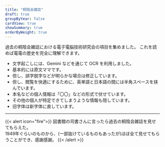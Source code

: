 ```yaml
---
title: "桐陰会雑誌"
draft: true
groupByYear: false
cardView: true
showSummary: true
orderByWeight: true
---
```


過去の桐陰会雑誌における電子電脳技術研究会の項目を集めました。
これを読めば電電の歴史を完全に理解できます。

- 文字起こしには、Gemini などを通じて OCR を利用しました。
- 基本的には原文ママです。
- 但し、誤字脱字などが明らかな場合は修正しています。
- 但し、閲覧を快適にするために、英単語と日本語の間には半角スペースを挟んでいます。
- 本名などの個人情報は「〇〇」などの形式で伏せています。
- その他の個人が特定できてしまうような情報も隠しています。
- 旧字体は新字体に直しています。
---
{{< alert icon="fire">}}
図書館の司書さんに言ったら過去の桐陰会雑誌を見せてもらえた。<br>1949年ぐらいのものから、(一部抜けているものもあったが)ほぼ全て見せてもらうことができ、感謝感謝。
{{< /alert >}}
<br><br>
